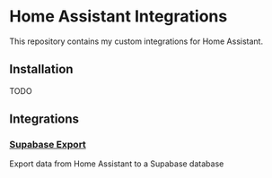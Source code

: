 # Home Assistant Integrations

This repository contains my custom integrations for Home Assistant.

## Installation

TODO

## Integrations

### [Supabase Export](custom-components/supabase_export)

Export data from Home Assistant to a Supabase database
